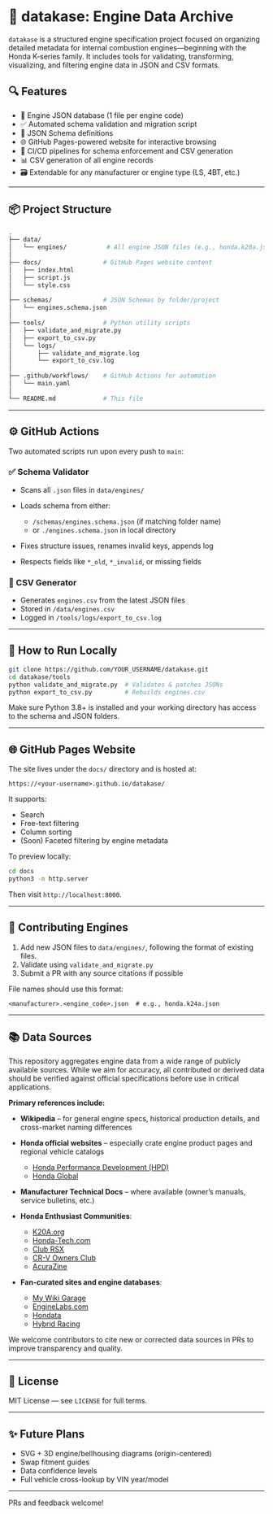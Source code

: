 # 🧠 datakase: Engine Data Archive

`datakase` is a structured engine specification project focused on organizing detailed metadata for internal combustion engines—beginning with the Honda K-series family. It includes tools for validating, transforming, visualizing, and filtering engine data in JSON and CSV formats.

## 🔍 Features

* 📁 Engine JSON database (1 file per engine code)
* ✅ Automated schema validation and migration script
* 📜 JSON Schema definitions
* 🌐 GitHub Pages-powered website for interactive browsing
* 🔄 CI/CD pipelines for schema enforcement and CSV generation
* 📊 CSV generation of all engine records
* 🗃 Extendable for any manufacturer or engine type (LS, 4BT, etc.)

---

## 📦 Project Structure

```bash
.
├── data/
│   └── engines/           # All engine JSON files (e.g., honda.k20a.json)
│
├── docs/                 # GitHub Pages website content
│   ├── index.html
│   ├── script.js
│   └── style.css
│
├── schemas/              # JSON Schemas by folder/project
│   └── engines.schema.json
│
├── tools/                # Python utility scripts
│   ├── validate_and_migrate.py
│   ├── export_to_csv.py
│   └── logs/
│       ├── validate_and_migrate.log
│       └── export_to_csv.log
│
├── .github/workflows/    # GitHub Actions for automation
│   └── main.yaml
│
└── README.md             # This file
```

---

## ⚙️ GitHub Actions

Two automated scripts run upon every push to `main`:

### ✅ Schema Validator

* Scans all `.json` files in `data/engines/`
* Loads schema from either:

  * `/schemas/engines.schema.json` (if matching folder name)
  * or `./engines.schema.json` in local directory
* Fixes structure issues, renames invalid keys, appends log
* Respects fields like `*_old`, `*_invalid`, or missing fields

### 📄 CSV Generator

* Generates `engines.csv` from the latest JSON files
* Stored in `/data/engines.csv`
* Logged in `/tools/logs/export_to_csv.log`

---

## 🧪 How to Run Locally

```bash
git clone https://github.com/YOUR_USERNAME/datakase.git
cd datakase/tools
python validate_and_migrate.py  # Validates & patches JSONs
python export_to_csv.py         # Rebuilds engines.csv
```

Make sure Python 3.8+ is installed and your working directory has access to the schema and JSON folders.

---

## 🌐 GitHub Pages Website

The site lives under the `docs/` directory and is hosted at:

```
https://<your-username>.github.io/datakase/
```

It supports:

* Search
* Free-text filtering
* Column sorting
* (Soon) Faceted filtering by engine metadata

To preview locally:

```bash
cd docs
python3 -m http.server
```

Then visit `http://localhost:8000`.

---

## 🧰 Contributing Engines

1. Add new JSON files to `data/engines/`, following the format of existing files.
2. Validate using `validate_and_migrate.py`
3. Submit a PR with any source citations if possible

File names should use this format:

```
<manufacturer>.<engine_code>.json  # e.g., honda.k24a.json
```

---

## 📚 Data Sources

This repository aggregates engine data from a wide range of publicly available sources. While we aim for accuracy, all contributed or derived data should be verified against official specifications before use in critical applications.

**Primary references include:**

* **Wikipedia** – for general engine specs, historical production details, and cross-market naming differences
* **Honda official websites** – especially crate engine product pages and regional vehicle catalogs

  * [Honda Performance Development (HPD)](https://hpd.honda.com)
  * [Honda Global](https://global.honda/)
* **Manufacturer Technical Docs** – where available (owner’s manuals, service bulletins, etc.)
* **Honda Enthusiast Communities**:

  * [K20A.org](https://www.k20a.org)
  * [Honda-Tech.com](https://www.honda-tech.com)
  * [Club RSX](https://www.clubrsx.com)
  * [CR-V Owners Club](https://www.crvownersclub.com)
  * [AcuraZine](https://acurazine.com)
* **Fan-curated sites and engine databases**:

  * [My Wiki Garage](https://mywikigarage.com)
  * [EngineLabs.com](https://www.enginelabs.com/)
  * [Hondata](https://www.hondata.com)
  * [Hybrid Racing](https://www.hybrid-racing.com)

We welcome contributors to cite new or corrected data sources in PRs to improve transparency and quality.

---

## 📖 License

MIT License — see `LICENSE` for full terms.

---

## ✨ Future Plans

* SVG + 3D engine/bellhousing diagrams (origin-centered)
* Swap fitment guides
* Data confidence levels
* Full vehicle cross-lookup by VIN year/model

---

PRs and feedback welcome!
